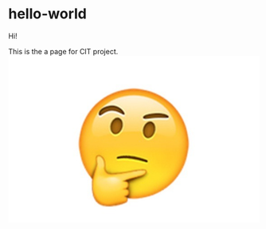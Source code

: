 # hello-world

Hi!

This is the a page for CIT project.
![faceimage](images/thinky.w529.h352.2x.jpg)